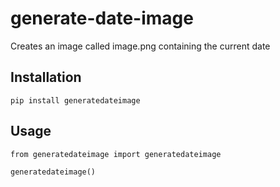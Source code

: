 # generate-date-image
Creates an image called image.png containing the current date

## Installation
`pip install generatedateimage`
## Usage
```
from generatedateimage import generatedateimage  

generatedateimage()
```

